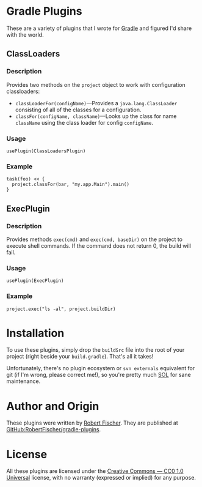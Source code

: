 # Gradle Plugins

These are a variety of plugins that I wrote for [Gradle](http://gradle.org) and figured I'd share with the world.

## ClassLoaders

### Description

Provides two methods on the `project` object to work with configuration classloaders:
  * `classLoaderFor(configName)`&mdash;Provides a `java.lang.ClassLoader` consisting of all of the classes for a configuration.
  * `classFor(configName, className)`&mdash;Looks up the class for name `className` using the class loader for config `configName`.

### Usage
    usePlugin(ClassLoadersPlugin)

### Example
    task(foo) << {
      project.classFor(bar, "my.app.Main").main()
    }

## ExecPlugin

### Description

Provides methods `exec(cmd)` and `exec(cmd, baseDir)` on the project to execute shell commands.  If the command does not return 0, the build will fail.

### Usage
    usePlugin(ExecPlugin)

### Example
    project.exec("ls -al", project.buildDir)

# Installation

To use these plugins, simply drop the `buildSrc` file into the root of your project (right beside your `build.gradle`).  That's all it takes!

Unfortunately, there's no plugin ecosystem or `svn externals` equivalent for git (if I'm wrong, please correct me!), so you're pretty much [SOL](http://www.urbandictionary.com/define.php?term=shit%20out%20of%20luck&defid=1646062) for sane maintenance.

# Author and Origin

These plugins were written by [Robert Fischer](http://smokejumperit.com/).  They are published at [GitHub:RobertFischer/gradle-plugins](http://github.com/RobertFischer/gradle-plugins).

# License

All these plugins are licensed under the [Creative Commons — CC0 1.0 Universal](http://creativecommons.org/publicdomain/zero/1.0/) license, with no warranty (expressed or implied) for any purpose.
